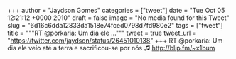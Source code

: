 
+++
author = "Jaydson Gomes"
categories = ["tweet"]
date = "Tue Oct 05 12:21:12 +0000 2010"
draft = false
image = "No media found for this Tweet"
slug = "6d16c6dda12833da1518e74fced0798d7fd980e2"
tags = ["tweet"]
title = """RT @porkaria: Um dia ele ..."""
tweet = true
tweet_url = "https://twitter.com/jaydson/status/26451010138"
+++
RT @porkaria: Um dia ele veio até a terra e sacrificou-se por nós ♫ http://blip.fm/~x1bum

